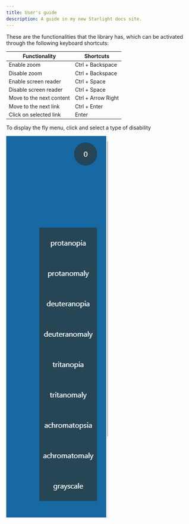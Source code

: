 ```yaml
---
title: User's guide
description: A guide in my new Starlight docs site.
---
```


These are the functionalities that the library has, which can be activated through the following keyboard shortcuts:

| Functionality             | Shortcuts          |
|---------------------------|--------------------|
| Enable zoom               | Ctrl + Backspace   |
| Disable zoom              | Ctrl + Backspace   |
| Enable screen reader      | Ctrl + Space       |
| Disable screen reader     | Ctrl + Space       |
| Move to the next content  | Ctrl + Arrow Right |
| Move to the next link     | Ctrl + Enter       |
| Click on selected link    | Enter              |

To display the fly menu, click and select a type of disability

![Fly Menu](../../../assets/fly_menu.png)
